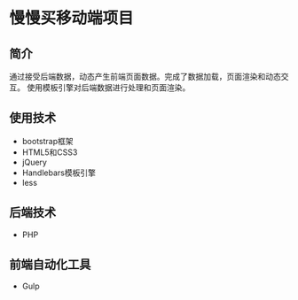 # 慢慢买移动端项目
## 简介
通过接受后端数据，动态产生前端页面数据。完成了数据加载，页面渲染和动态交互。
使用模板引擎对后端数据进行处理和页面渲染。
## 使用技术
- bootstrap框架
- HTML5和CSS3
- jQuery
- Handlebars模板引擎
- less

## 后端技术
- PHP

## 前端自动化工具
- Gulp